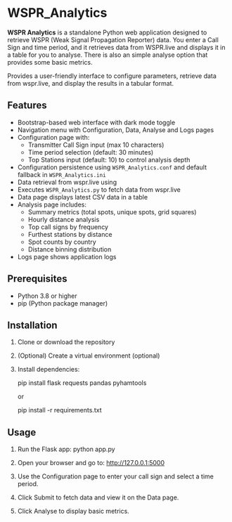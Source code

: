 # WSPR_Analytics
**WSPR Analytics** is a standalone Python web application designed to retrieve WSPR (Weak Signal Propagation Reporter) data. You enter a Call Sign and time period, and it retrieves data from WSPR.live and displays it in a table for you to analyse. There is also an simple analyse option that provides some basic metrics.

Provides a user-friendly interface to configure parameters, retrieve data from wspr.live, and display the results in a tabular format.

## Features

- Bootstrap-based web interface with dark mode toggle
- Navigation menu with Configuration, Data, Analyse and Logs pages
- Configuration page with:
  - Transmitter Call Sign input (max 10 characters)
  - Time period selection (default: 30 minutes)
  - Top Stations input (default: 10) to control analysis depth
- Configuration persistence using `WSPR_Analytics.conf` and default fallback in `WSPR_Analytics.ini`
- Data retrieval from wspr.live using
- Executes `WSPR_Analytics.py` to fetch data from wspr.live
- Data page displays latest CSV data in a table
- Analysis page includes:
  - Summary metrics (total spots, unique spots, grid squares)
  - Hourly distance analysis
  - Top call signs by frequency
  - Furthest stations by distance
  - Spot counts by country
  - Distance binning distribution
- Logs page shows application logs

## Prerequisites

- Python 3.8 or higher
- pip (Python package manager)

## Installation

1. Clone or download the repository
2. (Optional) Create a virtual environment (optional)
3. Install dependencies:
   
   pip install flask requests pandas pyhamtools

   or
   
   pip install -r requirements.txt

## Usage

1. Run the Flask app:
   python app.py

2. Open your browser and go to:
   http://127.0.0.1:5000

3. Use the Configuration page to enter your call sign and select a time period.
4. Click Submit to fetch data and view it on the Data page.
5. Click Analyse to display basic metrics.

